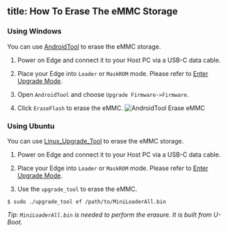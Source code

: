 title: How To Erase The eMMC Storage
---

### Using Windows
You can use [AndroidTool](https://dl.Khadas.com/Tools/AndroidTool_Release_en_v2.58.zip) to erase the eMMC storage.

1. Power on Edge and connect it to your Host PC via a USB-C data cable.

2. Place your Edge into `Loader` or `MaskROM` mode. Please refer to [Enter Upgrade Mode](/edge/HowtoBootIntoUpgradeMode.html).

3. Open `AndroidTool` and choose `Upgrade Firmware->Firmware`.

4. Click `EraseFlash` to erase the eMMC.
![AndroidTool Erase eMMC](/images/edge/AndroidTool_erase_en.png)

### Using Ubuntu
You can use [Linux_Upgrade_Tool](https://dl.Khadas.com/Tools/Linux_Upgrade_Tool_v1.34.zip) to erase the eMMC storage.

1. Power on Edge and connect it to your Host PC via a USB-C data cable.

2. Place your Edge into `Loader` or `MaskROM` mode. Please refer to [Enter Upgrade Mode](/edge/HowtoBootIntoUpgradeMode.html).

3. Use the `upgrade_tool` to erase the eMMC.
```
$ sudo ./upgrade_tool ef /path/to/MiniLoaderAll.bin
```
*Tip: `MiniLoaderAll.bin` is needed to perform the erasure. It is built from U-Boot.*

